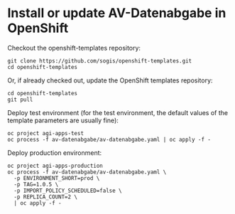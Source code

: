 # Install or update AV-Datenabgabe in OpenShift

Checkout the openshift-templates repository:

```
git clone https://github.com/sogis/openshift-templates.git
cd openshift-templates
```

Or, if already checked out, update the OpenShift templates repository:

```
cd openshift-templates
git pull
```

Deploy test environment (for the test environment, the default values of the template parameters are usually fine):

```
oc project agi-apps-test
oc process -f av-datenabgabe/av-datenabgabe.yaml | oc apply -f -
```

Deploy production environment:

```
oc project agi-apps-production
oc process -f av-datenabgabe/av-datenabgabe.yaml \
  -p ENVIRONMENT_SHORT=prod \
  -p TAG=1.0.5 \
  -p IMPORT_POLICY_SCHEDULED=false \
  -p REPLICA_COUNT=2 \
  | oc apply -f -
```
